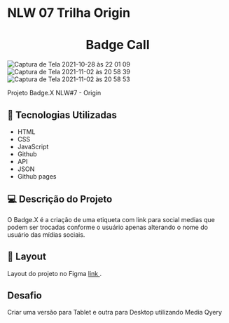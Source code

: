 # NLW 07 Trilha Origin

<h1 align="center">
Badge Call
</h1>


![Captura de Tela 2021-10-28 às 22 01 09](https://user-images.githubusercontent.com/7409421/139356414-f870b2df-9de6-49fd-853f-3c95ace59f7e.png)
![Captura de Tela 2021-11-02 às 20 58 39](https://user-images.githubusercontent.com/7409421/139970028-0c7dc99b-885a-4917-a1a9-d8d2aba46341.png)
![Captura de Tela 2021-11-02 às 20 58 53](https://user-images.githubusercontent.com/7409421/139970031-79844199-55ea-4b50-8cac-3a43a595d193.png)



Projeto Badge.X  NLW#7 - Origin

## 🚀 Tecnologias Utilizadas


- HTML
- CSS
- JavaScript
- Github
- API
- JSON
- Github pages

## 💻 Descrição do Projeto

O Badge.X é a criação de uma etiqueta com link para social medias que podem ser trocadas conforme o usuário apenas alterando o nome do usuário das mídias sociais.

## 🔖 Layout

Layout do projeto no Figma [ link ](https://www.figma.com/community/file/1031698737363668691).

## Desafio

Criar uma versão para Tablet e outra para Desktop utilizando Media Qyery
